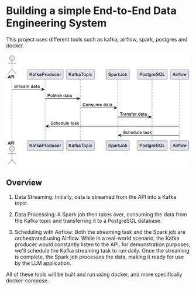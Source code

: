 # Building a simple End-to-End Data Engineering System 
This project uses different tools such as kafka, airflow, spark, postgres and docker. 

![alt text](img/overview%20.png)

## Overview

1. Data Streaming: Initially, data is streamed from the API into a Kafka topic.
  
2. Data Processing: A Spark job then takes over, consuming the data from the Kafka topic and transferring it to a PostgreSQL database.
   
3. Scheduling with Airflow: Both the streaming task and the Spark job are orchestrated using Airflow. While in a real-world scenario, the Kafka producer would constantly listen to the API, for demonstration purposes, we'll schedule the Kafka streaming task to run daily. Once the streaming is complete, the Spark job processes the data, making it ready for use by the LLM application.

All of these tools will be built and run using docker, and more specifically docker-compose.


